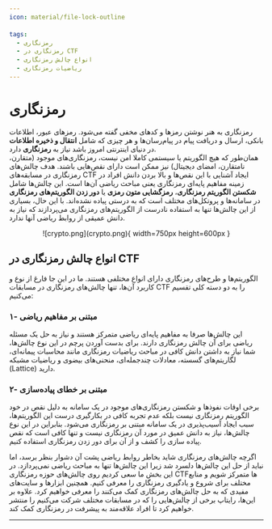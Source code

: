 ```yaml
---
icon: material/file-lock-outline

tags:
  - رمزنگاری
  - رمزنگاری در CTF
  - انواع چالش رمزنگاری
  - ریاضیات رمزنگاری
---
```


# رمزنگاری

رمزنگاری به هنر نوشتن رمزها و کدهای مخفی گفته می‌شود. رمزهای عبور، اطلاعات بانکی، ارسال و دریافت پیام در  پیام‌رسان‌ها و هر چیزی که شامل **انتقال و ذخیره اطلاعات** در دنیای اینترنتی امروز باشد نیاز به **رمزنگاری** دارد.  
همان‌طور که هیچ الگوریتم یا سیستمی کاملا امن نیست، رمزنگاری‌های موجود (متقارن، نامتقارن، امضای دیجیتال) نیز ممکن است دارای نقص‌هایی باشند. هدف چالش‌های رمزنگاری در مسابقه‌های CTF ایجاد آشنایی با این نقص‌ها و بالا بردن دانش افراد در زمینه مفاهیم پایه‌ای رمزنگاری یعنی مباحث ریاضی آن‌ها است. 
این چالش‌ها شامل **شکستن الگوریتم رمزنگاری**، **رمزگشایی متون رمزی** یا **دور زدن الگوریتم‌های رمزنگاری**  در سامانه‌ها و پروتکل‌های مختلف است  که به درستی  پیاده نشده‌اند. با این حال، بسیاری از این چالش‌ها تنها به استفاده نادرست از الگوریتم‌های رمزنگاری می‌پردازند که نیاز به دانش عمیقی از روابط ریاضی آنها ندارد. 

<center>
![crypto.png](crypto.png){ width=750px height=600px }
</center>


## انواع چالش رمزنگاری در CTF 

الگوریتم‌ها و طرح‌های رمزنگاری دارای انواع مختلفی هستند. ما در این جا فارغ از نوع و کاربرد آن‌ها، تنها چالش‌های رمزنگاری در مسابقات CTF را به دو دسته کلی تقسیم می‌کنیم:

### ۱- مبتنی بر مفاهیم ریاضی

 این چالش‌ها صرفا به مفاهیم پایه‌ای ریاضی متمرکز هستند و نیاز به حل یک مسئله ریاضی برای آن چالش رمزنگاری دارند.  برای بدست آوردن پرچم  در این نوع چالش‌ها، شما نیاز به داشتن دانش کافی در مباحث ریاضیات رمزنگاری مانند محاسبات پیمانه‌ای، لگاریتم‌های گسسته، معادلات چندجمله‌ای، منحنی‌های بیضوی و ریاضیات مشبکه (Lattice) دارید.

### ۲- مبتنی بر خطای پیاده‌سازی

 برخی اوقات نفوذها و شکستن رمزنگاری‌های موجود در یک سامانه به دلیل نقص در خود الگوریتم رمزنگاری نیست بلکه عدم تجربه کافی در بکارگیری درست این الگوریتم‌ها، سبب ایجاد آسیب‌پذیری در یک سامانه مبتنی بر رمزنگاری می‌شود. بنابراین در این نوع چالش‌ها، نیاز به دانش عمیق در مورد آن رمزنگاری نیست و تنها کافی است که نقص پیاده سازی را کشف و از آن برای دور زدن رمزنگاری استفاده کنیم. 

 اگرچه  چالش‌های رمزنگاری‌ شاید بخاطر روابط ریاضی پشت آن دشوار بنظر برسد، اما نباید از حل این چالش‌ها دلسرد شد زیرا این چالش‌ها تنها به مباحث ریاضی نمی‌پردازد. در این بخش ما سعی کردیم روی چالش‌های حوزه رمزنگاری CTFها متمرکز شویم و منابع مختلف برای شروع و یادگیری رمزنگاری را معرفی کنیم. همچنین ابزارها و سایت‌های مفیدی که به حل چالش‌های رمزنگاری کمک می‌کنند را معرفی خواهیم کرد. علاوه بر این‌ها، رایتاپ برخی از چالش‌هایی را که در مسابقات مختلف شرکت می‌کنیم را منتشر خواهیم کرد تا افراد علاقه‌مند به پیشرفت در رمزنگاری کمک کند.

 ---  